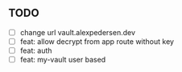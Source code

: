 ## TODO
- [ ] change url vault.alexpedersen.dev
- [ ] feat: allow decrypt from app route without key
- [ ] feat: auth
- [ ] feat: my-vault user based
